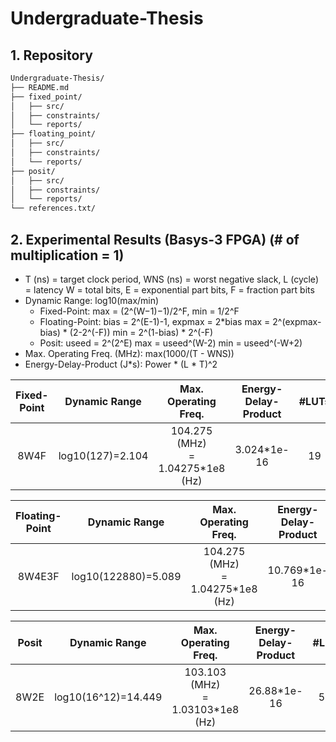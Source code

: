 # Undergraduate-Thesis

## 1. Repository

```bash
Undergraduate-Thesis/
├── README.md                 
├── fixed_point/                    
│   ├── src/                   
│   ├── constraints/
│   └── reports/           
├── floating_point/                       
│   ├── src/
│   ├── constraints/
│   └── reports/           
├── posit/                      
│   ├── src/
│   ├── constraints/
│   └── reports/  
└── references.txt/                      
```

## 2. Experimental Results (Basys-3 FPGA) (# of multiplication = 1)
* T (ns) = target clock period, WNS (ns) = worst negative slack, L (cycle) = latency
  W = total bits, E = exponential part bits, F = fraction part bits
* Dynamic Range: log10​(max/min)
  * Fixed-Point:
    max = (2^(W−1)−1)/2^F​, min = 1/2^F
  * Floating-Point:
    bias = 2^(E-1)-1, expmax = 2*bias
    max = 2^(expmax-bias) * (2-2^(-F))
    min = 2^(1-bias) * 2^(-F)
  * Posit:
    useed = 2^(2^E)
    max = useed^(W-2)
    min = useed^(-W+2)
* Max. Operating Freq. (MHz): max(1000/(T - WNS))
* Energy-Delay-Product (J*s): Power * (L * T)^2

| Fixed-Point | Dynamic Range | Max. Operating Freq.| Energy-Delay-Product | #LUTs |
|:-----:|:------:|:------:|:------:|:------:|
| 8W4F | log10(127)=2.104 | 104.275 (MHz)<br>= 1.04275*1e8 (Hz) | 3.024*1e-16 | 19 |

| Floating-Point | Dynamic Range | Max. Operating Freq.| Energy-Delay-Product | #LUTs |
|:-----:|:------:|:------:|:------:|:------:|
| 8W4E3F | log10(122880)=5.089 | 104.275 (MHz)<br>= 1.04275*1e8 (Hz) | 10.769*1e-16 | 228 |

| Posit | Dynamic Range | Max. Operating Freq.| Energy-Delay-Product | #LUTs |
|:-----:|:------:|:------:|:------:|:------:|
| 8W2E | log10(16^12)=14.449 | 103.103 (MHz)<br>= 1.03103*1e8 (Hz) | 26.88*1e-16 | 548 |

